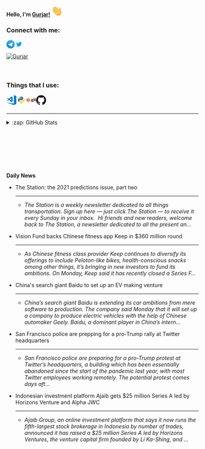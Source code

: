 #### Hello, I'm [Gurjar!](https://GurjarKing.github.io) <img src="https://raw.githubusercontent.com/ABSphreak/ABSphreak/master/gifs/Hi.gif" width="30px"></h2>


### Connect with me:

[<img align="left" alt="Gurjar | Telegram" width="22px" src="https://raw.githubusercontent.com/github/explore/80688e429a7d4ef2fca1e82350fe8e3517d3494d/topics/telegram/telegram.png" />][Telegram]
[<img align="left" alt="Gurjar | Twitter" width="22px" src="https://raw.githubusercontent.com/github/explore/80688e429a7d4ef2fca1e82350fe8e3517d3494d/topics/twitter/twitter.png" />][Twitter]
<br >
<br >
<a href="https://github.com/GurjarKing"><img src="https://komarev.com/ghpvc/?username=GurjarKing" alt="Gurjar" /></a> <br />
<br />
<br />
<!-- <br >

![](https://visitor-badge.glitch.me/badge?page_id=GurjarKing)

<br /> -->

### Things that I use:

[<img align="left" alt="Visual Studio Code" width="26px" src="https://raw.githubusercontent.com/github/explore/80688e429a7d4ef2fca1e82350fe8e3517d3494d/topics/visual-studio-code/visual-studio-code.png" />][VSCode]
[<img align="left" alt="Python" width="26px" src="https://raw.githubusercontent.com/github/explore/80688e429a7d4ef2fca1e82350fe8e3517d3494d/topics/python/python.png" />][Python]
[<img align="left" alt="Git" width="26px" src="https://raw.githubusercontent.com/github/explore/80688e429a7d4ef2fca1e82350fe8e3517d3494d/topics/git/git.png" />][Git]
[<img align="left" alt="GitHub" width="26px" src="https://raw.githubusercontent.com/github/explore/78df643247d429f6cc873026c0622819ad797942/topics/github/github.png" />][Github]

<br />
<br />

---
<details>
  <summary>:zap: GitHub Stats</summary>

<img align="left" alt="Gurjar's Github Stats" src="https://github-readme-stats.vercel.app/api?username=GurjarKing&show_icons=true&hide_border=true&count_private=true&include_all_commit=true&theme=algolia" />

</details>

<!-- ### 🔔 My latest tweet
<a href="https://twitter.com/Gurjar_King43" target="_blank">
	<img src="https://github.com/GurjarKing/GurjarKing/raw/master/tweet.png" width="70%" align="center" alt="Click to view on Twitter" title="My latest tweet, as an image"/>
</a> -->
<br>

<pre>

</pre>

<!-- **Quote of the hour:**

{qoth}

~ {qoth_author}
<pre>

</pre> -->
<br>
<pre>


</pre>
<strong>Daily News</strong>
  
  - The Station: the 2021 predictions issue, part two
     <hr/>
     
      - *The Station is a weekly newsletter dedicated to all things transportation. Sign up here — just click The Station — to receive it every Sunday in your inbox.  Hi friends and new readers, welcome back to The Station, a newsletter dedicated to all the present an…*
     
  - Vision Fund backs Chinese fitness app Keep in $360 million round
      <hr/>
      
      - *As Chinese fitness class provider Keep continues to diversify its offerings to include Peloton-like bikes, health-conscious snacks among other things, it’s bringing in new investors to fund its ambitions. On Monday, Keep said it has recently closed a Series F…*
      
  - China's search giant Baidu to set up an EV making venture
      <hr/>
      
      - *China’s search giant Baidu is extending its car ambitions from mere software to production. The company said Monday that it will set up a company to produce electric vehicles with the help of Chinese automaker Geely. Baidu, a dominant player in China’s intern…*
      
  - San Francisco police are prepping for a pro-Trump rally at Twitter headquarters
      <hr/>
      
      - *San Francisco police are preparing for a pro-Trump protest at Twitter’s headquarters, a building which has been essentially abandoned since the start of the pandemic last year, with most Twitter employees working remotely. The potential protest comes days aft…*
       
  - Indonesian investment platform Ajaib gets $25 million Series A led by Horizons Venture and Alpha JWC
      <hr/>
       
       - *Ajaib Group, an online investment platform that says it now runs the fifth-largest stock brokerage in Indonesia by number of trades, announced it has raised a $25 million Series A led by Horizons Ventures, the venture capital firm founded by Li Ka-Shing, and …*
      

<br />

[VSCode]: https://code.visualstudio.com/
[Python]: https://www.python.org/
[Git]: https://git-scm.com/
[Github]: https://github.com/
[Telegram]: https://t.me/Gurjar_King/
[Twitter]: https://twitter.com/Gurjar_King43/
